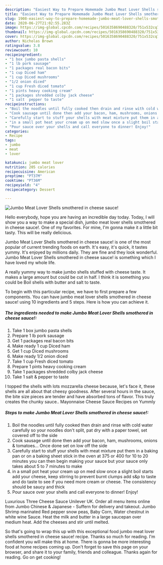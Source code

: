 ```yaml
---
description: "Easiest Way to Prepare Homemade Jumbo Meat Lover Shells smothered in cheese sauce!"
title: "Easiest Way to Prepare Homemade Jumbo Meat Lover Shells smothered in cheese sauce!"
slug: 1908-easiest-way-to-prepare-homemade-jumbo-meat-lover-shells-smothered-in-cheese-sauce
date: 2020-06-27T21:02:55.283Z
image: https://img-global.cpcdn.com/recipes/5016358690488320/751x532cq70/jumbo-meat-lover-shells-smothered-in-cheese-sauce-recipe-main-photo.jpg
thumbnail: https://img-global.cpcdn.com/recipes/5016358690488320/751x532cq70/jumbo-meat-lover-shells-smothered-in-cheese-sauce-recipe-main-photo.jpg
cover: https://img-global.cpcdn.com/recipes/5016358690488320/751x532cq70/jumbo-meat-lover-shells-smothered-in-cheese-sauce-recipe-main-photo.jpg
author: Nicholas Brown
ratingvalue: 3.8
reviewcount: 10
recipeingredient:
- "1 box jumbo pasta shells"
- "1 lb pork sausage"
- "1 packages real bacon bits"
- "1 cup Diced ham"
- "1 cup Diced mushrooms"
- "1/2 onion diced"
- "1 cup Fresh diced tomato"
- "1 pints heavy cooking cream"
- "1 packages shredded colby jack cheese"
- "1 salt  pepper to taste"
recipeinstructions:
- "Boil the noodles until fully cooked then drain and rinse with cold water carefully so your noodles don&#39;t split, pat dry with a paper towel, set covered off to the side"
- "Cook sausage until done then add your bacon, ham, mushrooms, onions &amp; tomatoes... Once done set on low off the side"
- "Carefully start to stuff your shells with meat mixture put them in a baking pan or on a baking sheet stick in the oven at 375 or 400 for 10 to 20 minutes you can then begin making your sauce but your sauce only takes about 5 to 7 minutes to make"
- "in a small pot heat your cream up on med slow once a slight boil starts add your cheese, keep stirring to prevent burnt clumps add s&amp;p to taste and do taste to see if you need more cream or cheese. The consistency should be saucy and thick"
- "Pour sauce over your shells and call everyone to dinner! Enjoy!"
categories:
- Recipe
tags:
- jumbo
- meat
- lover

katakunci: jumbo meat lover 
nutrition: 205 calories
recipecuisine: American
preptime: "PT37M"
cooktime: "PT36M"
recipeyield: "4"
recipecategory: Dessert

---
```



![Jumbo Meat Lover Shells smothered in cheese sauce!](https://img-global.cpcdn.com/recipes/5016358690488320/751x532cq70/jumbo-meat-lover-shells-smothered-in-cheese-sauce-recipe-main-photo.jpg)

Hello everybody, hope you are having an incredible day today. Today, I will show you a way to make a special dish, jumbo meat lover shells smothered in cheese sauce!. One of my favorites. For mine, I'm gonna make it a little bit tasty. This will be really delicious.

Jumbo Meat Lover Shells smothered in cheese sauce! is one of the most popular of current trending foods on earth. It's easy, it's quick, it tastes yummy. It's enjoyed by millions daily. They are fine and they look wonderful. Jumbo Meat Lover Shells smothered in cheese sauce! is something which I have loved my whole life.

A really yummy way to make jumbo shells stuffed with cheese taste. It makes a large amount but could be cut in half. I think it is something you could be Boil shells with butter and salt to taste.


To begin with this particular recipe, we have to first prepare a few components. You can have jumbo meat lover shells smothered in cheese sauce! using 10 ingredients and 5 steps. Here is how you can achieve it.

<!--inarticleads1-->

##### The ingredients needed to make Jumbo Meat Lover Shells smothered in cheese sauce!:

1. Take 1 box jumbo pasta shells
1. Prepare 1 lb pork sausage
1. Get 1 packages real bacon bits
1. Make ready 1 cup Diced ham
1. Get 1 cup Diced mushrooms
1. Make ready 1/2 onion diced
1. Take 1 cup Fresh diced tomato
1. Prepare 1 pints heavy cooking cream
1. Take 1 packages shredded colby jack cheese
1. Take 1 salt &amp; pepper to taste


I topped the shells with lots mozzarella cheese because, let&#39;s face it, these shells are all about that cheesy goodness. After several hours in the sauce, the bite size pieces are tender and have absorbed tons of flavor. This truly creates the chunky sauce.. Mayonnaise Cheese Sauce Recipes on Yummly 

<!--inarticleads2-->

##### Steps to make Jumbo Meat Lover Shells smothered in cheese sauce!:

1. Boil the noodles until fully cooked then drain and rinse with cold water carefully so your noodles don&#39;t split, pat dry with a paper towel, set covered off to the side
1. Cook sausage until done then add your bacon, ham, mushrooms, onions &amp; tomatoes... Once done set on low off the side
1. Carefully start to stuff your shells with meat mixture put them in a baking pan or on a baking sheet stick in the oven at 375 or 400 for 10 to 20 minutes you can then begin making your sauce but your sauce only takes about 5 to 7 minutes to make
1. in a small pot heat your cream up on med slow once a slight boil starts add your cheese, keep stirring to prevent burnt clumps add s&amp;p to taste and do taste to see if you need more cream or cheese. The consistency should be saucy and thick
1. Pour sauce over your shells and call everyone to dinner! Enjoy!


Luxurious Three Cheese Sauce Unilever UK. Order all menu items online from Jumbo Chinese &amp; Japanese - Suffern for delivery and takeout. Jumbo Shrimp marinated Red pepper snow peas, Baby Corn, Water chestnut in white wine Sauce. Heat the milk and butter in a large saucepan over medium heat. Add the cheeses and stir until melted. 

So that's going to wrap this up with this exceptional food jumbo meat lover shells smothered in cheese sauce! recipe. Thanks so much for reading. I'm confident you will make this at home. There is gonna be more interesting food at home recipes coming up. Don't forget to save this page on your browser, and share it to your family, friends and colleague. Thanks again for reading. Go on get cooking!
